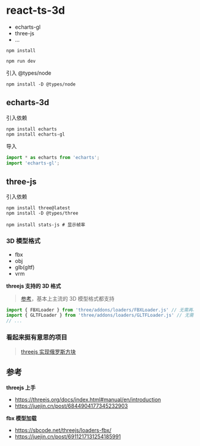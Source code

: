 # react-ts-3d

* echarts-gl
* three-js
* ...

```shell
npm install

npm run dev
```

引入 @types/node

```shell
npm install -D @types/node
```

## echarts-3d

引入依赖

```shell
npm install echarts
npm install echarts-gl
```

导入

```ts
import * as echarts from 'echarts';
import 'echarts-gl';
```


## three-js

引入依赖

```shell
npm install three@latest
npm install -D @types/three

npm install stats-js # 显示帧率
```

### 3D 模型格式
* fbx
* obj
*  glb(gltf)
* vrm

**threejs 支持的 3D 格式**

> [参考](https://github.com/mrdoob/three.js/tree/dev/examples/jsm/loaders)，基本上主流的 3D 模型格式都支持

```typescript
import { FBXLoader } from 'three/addons/loaders/FBXLoader.js' // 无需再次安装依赖，three-js 自带 fbx 格式模型
import { GLTFLoader } from 'three/addons/loaders/GLTFLoader.js' // 无需再次安装依赖，three-js 自带
// ...
```

### 看起来挺有意思的项目

> [threejs 实现俄罗斯方块](https://github.com/RylanBot/threejs-tetris-react/tree/main)


## 参考

**threejs 上手**
* https://threejs.org/docs/index.html#manual/en/introduction
* https://juejin.cn/post/6844904177345232903

**fbx 模型加载**
* https://sbcode.net/threejs/loaders-fbx/
* https://juejin.cn/post/6911217131254185991
